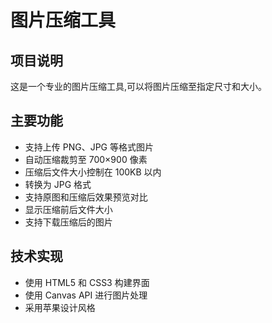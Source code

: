 # 图片压缩工具

## 项目说明
这是一个专业的图片压缩工具,可以将图片压缩至指定尺寸和大小。

## 主要功能
- 支持上传 PNG、JPG 等格式图片
- 自动压缩裁剪至 700×900 像素
- 压缩后文件大小控制在 100KB 以内
- 转换为 JPG 格式
- 支持原图和压缩后效果预览对比
- 显示压缩前后文件大小
- 支持下载压缩后的图片

## 技术实现
- 使用 HTML5 和 CSS3 构建界面
- 使用 Canvas API 进行图片处理
- 采用苹果设计风格 